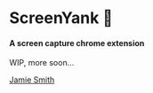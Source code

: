 # ScreenYank 📑

#### A screen capture chrome extension

WIP, more soon...

[Jamie Smith](https://jamiesmiths.com)